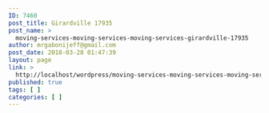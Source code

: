 ```yaml
---
ID: 7460
post_title: Girardville 17935
post_name: >
  moving-services-moving-services-moving-services-girardville-17935
author: mrgabonijeff@gmail.com
post_date: 2018-03-28 01:47:39
layout: page
link: >
  http://localhost/wordpress/moving-services-moving-services-moving-services-girardville-17935/
published: true
tags: [ ]
categories: [ ]
---
```


